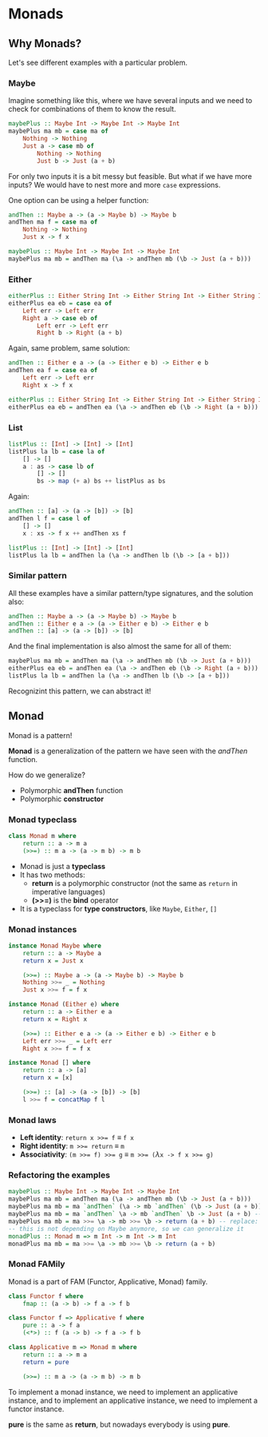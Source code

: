 
# Monads

## Why Monads?
Let's see different examples with a particular problem.

### Maybe
Imagine something like this, where we have several inputs and we need to check for combinations of them to know the result.
```Haskell
maybePlus :: Maybe Int -> Maybe Int -> Maybe Int
maybePlus ma mb = case ma of
    Nothing -> Nothing
    Just a -> case mb of
        Nothing -> Nothing
        Just b -> Just (a + b)
```

For only two inputs it is a bit messy but feasible. But what if we have more inputs? We would have to nest more and more `case` expressions.

One option can be using a helper function:
```Haskell
andThen :: Maybe a -> (a -> Maybe b) -> Maybe b
andThen ma f = case ma of
    Nothing -> Nothing
    Just x -> f x
```
```Haskell
maybePlus :: Maybe Int -> Maybe Int -> Maybe Int
maybePlus ma mb = andThen ma (\a -> andThen mb (\b -> Just (a + b)))
```

### Either
```Haskell
eitherPlus :: Either String Int -> Either String Int -> Either String Int
eitherPlus ea eb = case ea of
    Left err -> Left err
    Right a -> case eb of
        Left err -> Left err
        Right b -> Right (a + b)
```

Again, same problem, same solution:
```Haskell
andThen :: Either e a -> (a -> Either e b) -> Either e b
andThen ea f = case ea of
    Left err -> Left err
    Right x -> f x
```
```Haskell
eitherPlus :: Either String Int -> Either String Int -> Either String Int
eitherPlus ea eb = andThen ea (\a -> andThen eb (\b -> Right (a + b)))
```

### List
```Haskell
listPlus :: [Int] -> [Int] -> [Int]
listPlus la lb = case la of
    [] -> []
    a : as -> case lb of
        [] -> []
        bs -> map (+ a) bs ++ listPlus as bs
```
Again:
```Haskell
andThen :: [a] -> (a -> [b]) -> [b]
andThen l f = case l of
    [] -> []
    x : xs -> f x ++ andThen xs f
```
```Haskell
listPlus :: [Int] -> [Int] -> [Int]
listPlus la lb = andThen la (\a -> andThen lb (\b -> [a + b]))
```

### Similar pattern
All these examples have a similar pattern/type signatures, and the solution also:
```Haskell
andThen :: Maybe a -> (a -> Maybe b) -> Maybe b
andThen :: Either e a -> (a -> Either e b) -> Either e b
andThen :: [a] -> (a -> [b]) -> [b]
```

And the final implementation is also almost the same for all of them:
```Haskell
maybePlus ma mb = andThen ma (\a -> andThen mb (\b -> Just (a + b)))
eitherPlus ea eb = andThen ea (\a -> andThen eb (\b -> Right (a + b)))
listPlus la lb = andThen la (\a -> andThen lb (\b -> [a + b]))
```

Recognizint this pattern, we can abstract it!

## Monad
Monad is a pattern!

**Monad** is a generalization of the pattern we have seen with the *andThen* function.

How do we generalize?
- Polymorphic **andThen** function
- Polymorphic **constructor**

### Monad typeclass
```Haskell
class Monad m where
    return :: a -> m a
    (>>=) :: m a -> (a -> m b) -> m b
```

- Monad is just a **typeclass**
- It has two methods:
    - **return** is a polymorphic constructor (not the same as `return` in imperative languages)
    - **(>>=)** is the **bind** operator
- It is a typeclass for **type constructors**, like `Maybe`, `Either`, `[]`

### Monad instances
```Haskell
instance Monad Maybe where
    return :: a -> Maybe a
    return x = Just x

    (>>=) :: Maybe a -> (a -> Maybe b) -> Maybe b
    Nothing >>= _ = Nothing
    Just x >>= f = f x
```
```Haskell
instance Monad (Either e) where
    return :: a -> Either e a
    return x = Right x

    (>>=) :: Either e a -> (a -> Either e b) -> Either e b
    Left err >>= _ = Left err
    Right x >>= f = f x
```
```Haskell
instance Monad [] where
    return :: a -> [a]
    return x = [x]

    (>>=) :: [a] -> (a -> [b]) -> [b]
    l >>= f = concatMap f l
```

### Monad laws
- **Left identity**: `return x >>= f` $\equiv$ `f x`
- **Right identity**: `m >>= return` $\equiv$ `m`
- **Associativity**: `(m >>= f) >>= g` $\equiv$ `m >>= (`$\lambda$`x -> f x >>= g)`

### Refactoring the examples
```Haskell
maybePlus :: Maybe Int -> Maybe Int -> Maybe Int
maybePlus ma mb = andThen ma (\a -> andThen mb (\b -> Just (a + b)))
maybePlus ma mb = ma `andThen` (\a -> mb `andThen` (\b -> Just (a + b))) -- infix notation
maybePlus ma mb = ma `andThen` \a -> mb `andThen` \b -> Just (a + b) -- removing parentheses
maybePlus ma mb = ma >>= \a -> mb >>= \b -> return (a + b) -- replace: andThen with bind operator, Just with return
-- this is not depending on Maybe anymore, so we can generalize it
monadPlus :: Monad m => m Int -> m Int -> m Int
monadPlus ma mb = ma >>= \a -> mb >>= \b -> return (a + b)
```

### Monad FAMily
Monad is a part of FAM (Functor, Applicative, Monad) family.
```Haskell
class Functor f where
    fmap :: (a -> b) -> f a -> f b

class Functor f => Applicative f where
    pure :: a -> f a
    (<*>) :: f (a -> b) -> f a -> f b

class Applicative m => Monad m where
    return :: a -> m a
    return = pure

    (>>=) :: m a -> (a -> m b) -> m b
```

To implement a monad instance, we need to implement an applicative instance, and to implement an applicative instance, we need to implement a functor instance.

**pure** is the same as **return**, but nowadays everybody is using **pure**.


